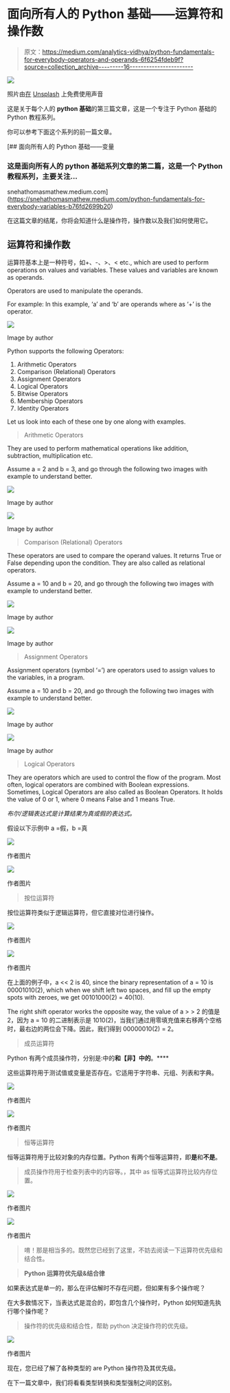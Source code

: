 # 面向所有人的 Python 基础——运算符和操作数

> 原文：<https://medium.com/analytics-vidhya/python-fundamentals-for-everybody-operators-and-operands-6f6254fdeb9f?source=collection_archive---------16----------------------->

![](img/b72263df589991dce1bc2fc271335f68.png)

照片由[在](https://unsplash.com/@freetousesoundscom?utm_source=medium&utm_medium=referral) [Unsplash](https://unsplash.com?utm_source=medium&utm_medium=referral) 上免费使用声音

这是关于每个人的 **python 基础**的第三篇文章，这是一个专注于 Python 基础的 Python 教程系列。

你可以参考下面这个系列的前一篇文章。

[](https://snehathomasmathew.medium.com/python-fundamentals-for-everybody-variables-b76fd2699b20) [## 面向所有人的 Python 基础——变量

### 这是面向所有人的 python 基础系列文章的第二篇，这是一个 Python 教程系列，主要关注…

snehathomasmathew.medium.com](https://snehathomasmathew.medium.com/python-fundamentals-for-everybody-variables-b76fd2699b20) 

在这篇文章的结尾，你将会知道什么是操作符，操作数以及我们如何使用它。

## **运算符和操作数**

运算符基本上是一种符号，如+、-、>、< etc., which are used to perform operations on values and variables. These values and variables are known as operands.

Operators are used to manipulate the operands.

For example: In this example, ‘a’ and ‘b’ are operands where as ‘+’ is the operator.

![](img/7302d0605d4fe7baeca5d857f0e9259c.png)

Image by author

Python supports the following Operators:

1.  Arithmetic Operators
2.  Comparison (Relational) Operators
3.  Assignment Operators
4.  Logical Operators
5.  Bitwise Operators
6.  Membership Operators
7.  Identity Operators

Let us look into each of these one by one along with examples.

> Arithmetic Operators

They are used to perform mathematical operations like addition, subtraction, multiplication etc.

Assume a = 2 and b = 3, and go through the following two images with example to understand better.

![](img/1208595828c14f3cd77d16cdd0a1c1c3.png)

Image by author

![](img/6f911fccf02d7581e6eafdb049b6defa.png)

Image by author

> Comparison (Relational) Operators

These operators are used to compare the operand values. It returns True or False depending upon the condition. They are also called as relational operators.

Assume a = 10 and b = 20, and go through the following two images with example to understand better.

![](img/ede14d64781cb56bf65557bf7a0892bd.png)

Image by author

![](img/96586ac071f9c23556670c23206837e7.png)

Image by author

> Assignment Operators

Assignment operators (symbol ‘=’) are operators used to assign values to the variables, in a program.

Assume a = 10 and b = 20, and go through the following two images with example to understand better.

![](img/d707c6d2e0b36a009af0ffe02be9b319.png)

Image by author

![](img/51f738f1282dce39c8cbc5ed1ce8f202.png)

Image by author

> Logical Operators

They are operators which are used to control the flow of the program. Most often, logical operators are combined with Boolean expressions. Sometimes, Logical Operators are also called as Boolean Operators. It holds the value of 0 or 1, where 0 means False and 1 means True.

*布尔/逻辑表达式是计算结果为真或假的表达式。*

假设以下示例中 a =假，b =真

![](img/98d2de423c15ec2f8ead57f02bb27a3c.png)

作者图片

![](img/2e06e25406f0c0d55f691a8f6cc68138.png)

作者图片

> 按位运算符

按位运算符类似于逻辑运算符，但它直接对位进行操作。

![](img/44df6d7955131fb17a039e7f3466f4a5.png)

作者图片

![](img/ee410a3fedb133401089a7e1257faab0.png)

作者图片

在上面的例子中，a << 2 is 40, since the binary representation of a = 10 is 00001010(2), which when we shift left two spaces, and fill up the empty spots with zeroes, we get 00101000(2) = 40(10).

The right shift operator works the opposite way, the value of a > > 2 的值是 2，因为 a = 10 的二进制表示是 1010(2)，当我们通过用零填充值来右移两个空格时，最右边的两位会下降。因此，我们得到 00000010(2) = 2。

> 成员运算符

Python 有两个成员操作符，分别是:中的**和【非】中的**。****

这些运算符用于测试值或变量是否存在。它适用于字符串、元组、列表和字典。

![](img/89c061f7088cf30d75680ad05b68605d.png)

作者图片

![](img/234c270b3350bb8edacba5456d1d9bae.png)

作者图片

> 恒等运算符

恒等运算符用于比较对象的内存位置。Python 有两个恒等运算符，即**是**和**不是**。

> 成员操作符用于检查列表中的内容等。，其中 as 恒等式运算符比较内存位置。

![](img/a102cfe3832378c2d097bc55ad3f21da.png)

作者图片

![](img/e9c14cd5271333f85e24db32715a399b.png)

作者图片

> 唷！那是相当多的。既然您已经到了这里，不妨去阅读一下运算符优先级和结合性。

> **Python 运算符优先级&结合律**

如果表达式是单一的，那么在评估解时不存在问题，但如果有多个操作呢？

在大多数情况下，当表达式是混合的，即包含几个操作时，Python 如何知道先执行哪个操作呢？

> 操作符的优先级和结合性，帮助 python 决定操作符的优先级。

![](img/3f259469b211c32a3103b44d5b8310a5.png)

作者图片

现在，您已经了解了各种类型的 are Python 操作符及其优先级。

在下一篇文章中，我们将看看类型转换和类型强制之间的区别。